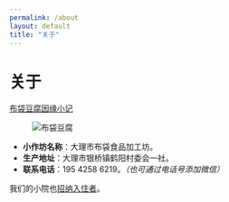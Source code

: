 ```yaml
---
permalink: /about
layout: default
title: "关于"
---
```


# 关于

<div><a href="/story">布袋豆腐因缘小记</a></div>

<figure class="figure">
  <img src="https://gcore.jsdelivr.net/gh/budaipro/assets/img/cover.jpg" alt="布袋豆腐">
</figure>

* <b>小作坊名称</b>：大理市布袋食品加工坊。
* <b>生产地址</b>：大理市银桥镇鹤阳村委会一社。
* <b>联系电话</b>：195 4258 6219。<em>（也可通过电话号添加微信）</em>

<p>我们的小院也<a href="/inn">招纳入住者</a>。</p>
